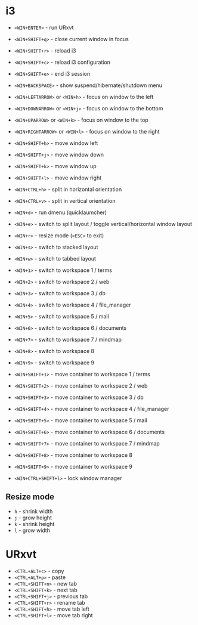 # i3


- `<WIN+ENTER>`         - run URxvt
- `<WIN+SHIFT+q>`       - close current window in focus
- `<WIN+SHIFT+r>`       - reload i3
- `<WIN+SHIFT+c>`       - reload i3 configuration
- `<WIN+SHIFT+e>`       - end i3 session
- `<WIN+BACKSPACE>`     - show suspend/hibernate/shutdown menu

- `<WIN+LEFTARROW>` or `<WIN+h>`    - focus on window to the left
- `<WIN+DOWNARROW>` or `<WIN+j>`    - focus on window to the bottom
- `<WIN+UPARROW>` or `<WIN+k>`      - focus on window to the top
- `<WIN+RIGHTARROW>` or `<WIN+l>`   - focus on window to the right
- `<WIN+SHIFT+h>`                   - move window left
- `<WIN+SHIFT+j>`                   - move window down
- `<WIN+SHIFT+k>`                   - move window up
- `<WIN+SHIFT+l>`                   - move window right

- `<WIN+CTRL+h>` - split in horizontal orientation
- `<WIN+CTRL+v>` - split in vertical orientation


- `<WIN+d>`             - run dmenu (quicklaumcher)
- `<WIN+e>`             - switch to split layout / toggle vertical/horizontal window layout
- `<WIN+r>`             - resize mode (`<ESC>` to exit)
- `<WIN+s>`             - switch to stacked layout
- `<WIN+w>`             - switch to tabbed layout

- `<WIN+1>`     - switch to workspace 1 / terms
- `<WIN+2>`     - switch to workspace 2 / web
- `<WIN+3>`     - switch to workspace 3 / db
- `<WIN+4>`     - switch to workspace 4 / file_manager
- `<WIN+5>`     - switch to workspace 5 / mail
- `<WIN+6>`     - switch to workspace 6 / documents
- `<WIN+7>`     - switch to workspace 7 / mindmap
- `<WIN+8>`     - switch to workspace 8 
- `<WIN+9>`     - switch to workspace 9

- `<WIN+SHIFT+1>` - move container to workspace 1 / terms
- `<WIN+SHIFT+2>` - move container to workspace 2 / web
- `<WIN+SHIFT+3>` - move container to workspace 3 / db
- `<WIN+SHIFT+4>` - move container to workspace 4 / file_manager
- `<WIN+SHIFT+5>` - move container to workspace 5 / mail
- `<WIN+SHIFT+6>` - move container to workspace 6 / documents
- `<WIN+SHIFT+7>` - move container to workspace 7 / mindmap
- `<WIN+SHIFT+8>` - move container to workspace 8 
- `<WIN+SHIFT+9>` - move container to workspace 9 

- `<WIN+CTRL+SHIFT+l>` - lock window manager

## Resize mode

- `h` - shrink width
- `j` - grow height
- `k` - shrink height
- `l` - grow width

# URxvt

- `<CTRL+ALT+c>`    - copy
- `<CTRL+ALT+p>`    - paste
- `<CTRL+SHIFT+n>`  - new tab
- `<CTRL+SHIFT+k>`  - next tab
- `<CTRL+SHIFT+j>`  - previous tab
- `<CTRL+SHIFT+r>`  - rename tab
- `<CTRL+SHIFT+h>`  - move tab left
- `<CTRL+SHIFT+l>`  - move tab right
